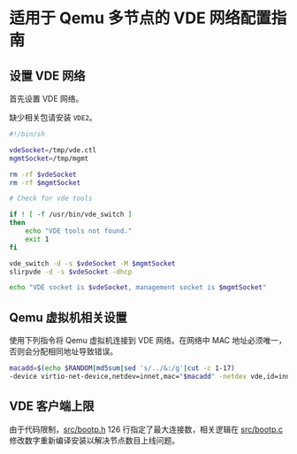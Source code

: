 # 适用于 Qemu 多节点的 VDE 网络配置指南

## 设置 VDE 网络

首先设置 VDE 网络。

缺少相关包请安装 `VDE2`。

```bash
#!/bin/sh

vdeSocket=/tmp/vde.ctl
mgmtSocket=/tmp/mgmt

rm -rf $vdeSocket
rm -rf $mgmtSocket

# Check for vde tools

if ! [ -f /usr/bin/vde_switch ]
then
	echo "VDE tools not found."
	exit 1
fi

vde_switch -d -s $vdeSocket -M $mgmtSocket
slirpvde -d -s $vdeSocket -dhcp

echo "VDE socket is $vdeSocket, management socket is $mgmtSocket"
```

## Qemu 虚拟机相关设置

使用下列指令将 Qemu 虚拟机连接到 VDE 网络。在网络中 MAC 地址必须唯一，否则会分配相同地址导致错误。

```bash
macadd=$(echo $RANDOM|md5sum|sed 's/../&:/g'|cut -c 1-17)
-device virtio-net-device,netdev=innet,mac="$macadd" -netdev vde,id=innet,sock=/tmp/vde.ctl
```

## VDE 客户端上限

由于代码限制，[src/bootp.h](https://gitlab.freedesktop.org/slirp/libslirp/-/blob/master/src/bootp.h#L126) 126 行指定了最大连接数，相关逻辑在 [src/bootp.c](https://gitlab.freedesktop.org/slirp/libslirp/-/blob/master/src/bootp.c#L69) 修改数字重新编译安装以解决节点数目上线问题。